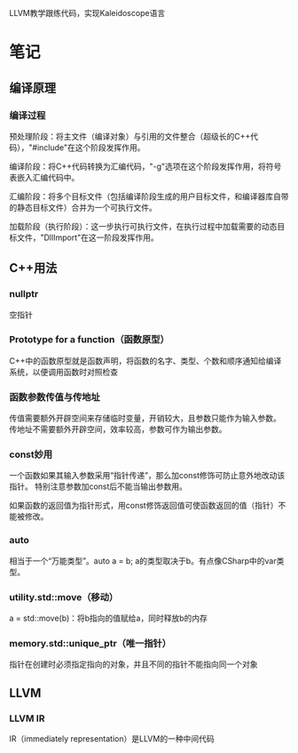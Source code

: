 LLVM教学跟练代码，实现Kaleidoscope语言

# 笔记

## 编译原理
### 编译过程
预处理阶段：将主文件（编译对象）与引用的文件整合（超级长的C++代码），"#include"在这个阶段发挥作用。

编译阶段：将C++代码转换为汇编代码，"-g"选项在这个阶段发挥作用，将符号表嵌入汇编代码中。

汇编阶段：将多个目标文件（包括编译阶段生成的用户目标文件，和编译器库自带的静态目标文件）合并为一个可执行文件。

加载阶段（执行阶段）：这一步执行可执行文件，在执行过程中加载需要的动态目标文件，"DllImport"在这一阶段发挥作用。

## C++用法
### nullptr
空指针
### Prototype for a function（函数原型）
C++中的函数原型就是函数声明，将函数的名字、类型、个数和顺序通知给编译系统，以便调用函数时对照检查
### 函数参数传值与传地址
传值需要额外开辟空间来存储临时变量，开销较大，且参数只能作为输入参数。
传地址不需要额外开辟空间，效率较高，参数可作为输出参数。
### const妙用
一个函数如果其输入参数采用“指针传递”，那么加const修饰可防止意外地改动该指针。
特别注意参数加const后不能当输出参数用。

如果函数的返回值为指针形式，用const修饰返回值可使函数返回的值（指针）不能被修改。
### auto
相当于一个“万能类型”。auto a = b; a的类型取决于b。有点像CSharp中的var类型。
### utility.std::move（移动）
a = std::move(b)：将b指向的值赋给a，同时释放b的内存
### memory.std::unique_ptr（唯一指针）
指针在创建时必须指定指向的对象，并且不同的指针不能指向同一个对象

## LLVM
### LLVM IR
IR（immediately representation）是LLVM的一种中间代码